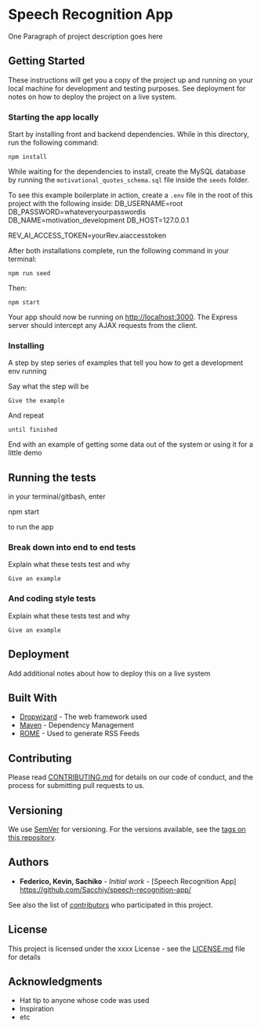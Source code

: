 # Speech Recognition App

One Paragraph of project description goes here

## Getting Started

These instructions will get you a copy of the project up and running on your local machine for development and testing purposes. See deployment for notes on how to deploy the project on a live system.

### Starting the app locally

Start by installing front and backend dependencies. While in this directory, run the following command:
```
npm install

```
While waiting for the dependencies to install, create the MySQL database by running the `motivational_quotes_schema.sql` file inside the `seeds` folder.

To see this example boilerplate in action, create a `.env` file in the root of this project with the following inside:
DB_USERNAME=root
DB_PASSWORD=whateveryourpasswordis
DB_NAME=motivation_development
DB_HOST=127.0.0.1

REV_AI_ACCESS_TOKEN=yourRev.aiaccesstoken

After both installations complete, run the following command in your terminal:

```
npm run seed
```

Then:

```
npm start
```
Your app should now be running on <http://localhost:3000>. The Express server should intercept any AJAX requests from the client.

### Installing

A step by step series of examples that tell you how to get a development env running

Say what the step will be

```
Give the example
```

And repeat

```
until finished
```

End with an example of getting some data out of the system or using it for a little demo

## Running the tests

in your terminal/gitbash, enter

npm start

to run the app

### Break down into end to end tests

Explain what these tests test and why

```
Give an example
```

### And coding style tests

Explain what these tests test and why

```
Give an example
```

## Deployment

Add additional notes about how to deploy this on a live system

## Built With

* [Dropwizard](http://www.dropwizard.io/1.0.2/docs/) - The web framework used
* [Maven](https://maven.apache.org/) - Dependency Management
* [ROME](https://rometools.github.io/rome/) - Used to generate RSS Feeds

## Contributing

Please read [CONTRIBUTING.md](https://gist.github.com/PurpleBooth/b24679402957c63ec426) for details on our code of conduct, and the process for submitting pull requests to us.

## Versioning

We use [SemVer](http://semver.org/) for versioning. For the versions available, see the [tags on this repository](https://github.com/Sacchiy/speech-recognition-app/tags). 

## Authors

* **Federico, Kevin, Sachiko** - *Initial work* - [Speech Recognition App] https://github.com/Sacchiy/speech-recognition-app/

See also the list of [contributors](https://github.com/Sacchiy/speech-recognition-app/contributors) who participated in this project.

## License

This project is licensed under the xxxx License - see the [LICENSE.md](LICENSE.md) file for details

## Acknowledgments

* Hat tip to anyone whose code was used
* Inspiration
* etc
